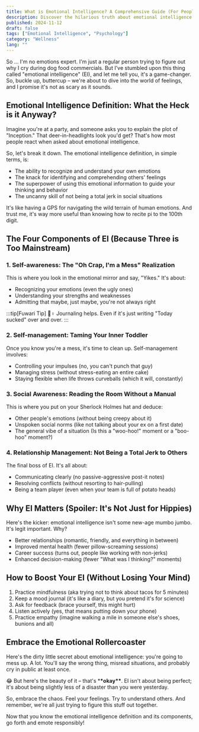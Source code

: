 ```yaml
---
title: What is Emotional Intelligence? A Comprehensive Guide (For People Who Hate Comprehensive Guides)
description: Discover the hilarious truth about emotional intelligence. Learn the EI definition and how to level up your emotional game. No PhD required!
published: 2024-11-12
draft: false
tags: ["Emotional Intelligence", "Psychology"]
category: "Wellness"
lang: ""
---
```



So … I'm no emotions expert. I'm just a regular person trying to figure out why I cry during dog food commercials. But I've stumbled upon this thing called "emotional intelligence" (EI), and let me tell you, it's a game-changer. So, buckle up, buttercup – we're about to dive into the world of feelings, and I promise it's not as scary as it sounds.


## Emotional Intelligence Definition: What the Heck is it Anyway?

Imagine you're at a party, and someone asks you to explain the plot of "Inception." That deer-in-headlights look you'd get? That's how most people react when asked about emotional intelligence.

So, let's break it down. The emotional intelligence definition, in simple terms, is:

- The ability to recognize and understand your own emotions
- The knack for identifying and comprehending others' feelings
- The superpower of using this emotional information to guide your thinking and behavior
- The uncanny skill of not being a total jerk in social situations

It's like having a GPS for navigating the wild terrain of human emotions. And trust me, it's way more useful than knowing how to recite pi to the 100th digit.

## The Four Components of EI (Because Three is Too Mainstream)

### 1. Self-awareness: The "Oh Crap, I'm a Mess" Realization

This is where you look in the emotional mirror and say, "Yikes." It's about:

- Recognizing your emotions (even the ugly ones)
- Understanding your strengths and weaknesses
- Admitting that maybe, just maybe, you're not always right

:::tip[Fuwari Tip]
💁♀️ Journaling helps. Even if it's just writing "Today sucked" over and over.
:::

### 2. Self-management: Taming Your Inner Toddler

Once you know you're a mess, it's time to clean up. Self-management involves:

- Controlling your impulses (no, you can't punch that guy)
- Managing stress (without stress-eating an entire cake)
- Staying flexible when life throws curveballs (which it will, constantly)

### 3. Social Awareness: Reading the Room Without a Manual

This is where you put on your Sherlock Holmes hat and deduce:

- Other people's emotions (without being creepy about it)
- Unspoken social norms (like not talking about your ex on a first date)
- The general vibe of a situation (Is this a "woo-hoo!" moment or a "boo-hoo" moment?)

### 4. Relationship Management: Not Being a Total Jerk to Others

The final boss of EI. It's all about:

- Communicating clearly (no passive-aggressive post-it notes)
- Resolving conflicts (without resorting to hair-pulling)
- Being a team player (even when your team is full of potato heads)

## Why EI Matters (Spoiler: It's Not Just for Hippies)

Here's the kicker: emotional intelligence isn't some new-age mumbo jumbo. It's legit important. Why?

- Better relationships (romantic, friendly, and everything in between)
- Improved mental health (fewer pillow-screaming sessions)
- Career success (turns out, people like working with non-jerks)
- Enhanced decision-making (fewer "What was I thinking?" moments)

## How to Boost Your EI (Without Losing Your Mind)

1. Practice mindfulness (aka trying not to think about tacos for 5 minutes)
2. Keep a mood journal (it's like a diary, but you pretend it's for science)
3. Ask for feedback (brace yourself, this might hurt)
4. Listen actively (yes, that means putting down your phone)
5. Practice empathy (imagine walking a mile in someone else's shoes, bunions and all)

## Embrace the Emotional Rollercoaster

Here's the dirty little secret about emotional intelligence: you're going to mess up. A lot. You'll say the wrong thing, misread situations, and probably cry in public at least once.

😂 But here's the beauty of it – that's \***\*okay\*\***. EI isn't about being perfect; it's about being slightly less of a disaster than you were yesterday.

So, embrace the chaos. Feel your feelings. Try to understand others. And remember, we're all just trying to figure this stuff out together.

Now that you know the emotional intelligence definition and its components, go forth and emote responsibly!
